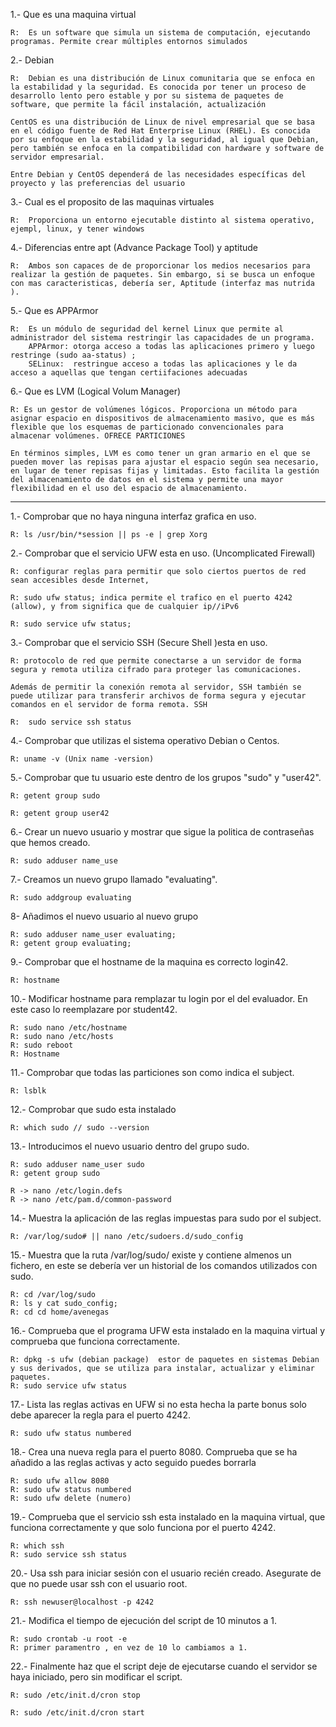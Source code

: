 1.- Que es una maquina virtual

    R:  Es un software que simula un sistema de computación, ejecutando programas. Permite crear múltiples entornos simulados

2.- Debian

    R:  Debian es una distribución de Linux comunitaria que se enfoca en la estabilidad y la seguridad. Es conocida por tener un proceso de desarrollo lento pero estable y por su sistema de paquetes de software, que permite la fácil instalación, actualización

    CentOS es una distribución de Linux de nivel empresarial que se basa en el código fuente de Red Hat Enterprise Linux (RHEL). Es conocida por su enfoque en la estabilidad y la seguridad, al igual que Debian, pero también se enfoca en la compatibilidad con hardware y software de servidor empresarial. 

    Entre Debian y CentOS dependerá de las necesidades específicas del proyecto y las preferencias del usuario

3.- Cual es el proposito de las maquinas virtuales

    R:  Proporciona un entorno ejecutable distinto al sistema operativo, ejempl, linux, y tener windows

4.-  Diferencias entre apt (Advance Package Tool) y aptitude

    R:  Ambos son capaces de de proporcionar los medios necesarios para realizar la gestión de paquetes. Sin embargo, si se busca un enfoque con mas caracteristicas, debería ser, Aptitude (interfaz mas nutrida ).

5.- Que es APPArmor

    R:  Es un módulo de seguridad del kernel Linux que permite al administrador del sistema restringir las capacidades de un programa.
        APPArmor: otorga acceso a todas las aplicaciones primero y luego restringe (sudo aa-status) ;
        SELinux:  restringue acceso a todas las aplicaciones y le da acceso a aquellas que tengan certiifaciones adecuadas

6.- Que es LVM (Logical Volum Manager)

    R: Es un gestor de volúmenes lógicos. Proporciona un método para asignar espacio en dispositivos de almacenamiento masivo, que es más   flexible que los esquemas de particionado convencionales para almacenar volúmenes. OFRECE PARTICIONES

    En términos simples, LVM es como tener un gran armario en el que se pueden mover las repisas para ajustar el espacio según sea necesario, en lugar de tener repisas fijas y limitadas. Esto facilita la gestión del almacenamiento de datos en el sistema y permite una mayor flexibilidad en el uso del espacio de almacenamiento.

----------------------------------------------------------------------------------------------------------------------------------------------

1.-  Comprobar que no haya ninguna interfaz grafica en uso.

    R: ls /usr/bin/*session || ps -e | grep Xorg

2.-  Comprobar que el servicio UFW esta en uso. (Uncomplicated Firewall)

    R: configurar reglas para permitir que solo ciertos puertos de red sean accesibles desde Internet,

    R: sudo ufw status; indica permite el trafico en el puerto 4242 (allow), y from significa que de cualquier ip//iPv6

    R: sudo service ufw status; 

3.- Comprobar que el servicio SSH (Secure Shell )esta en uso. 

    R: protocolo de red que permite conectarse a un servidor de forma segura y remota utiliza cifrado para proteger las comunicaciones.

    Además de permitir la conexión remota al servidor, SSH también se puede utilizar para transferir archivos de forma segura y ejecutar comandos en el servidor de forma remota. SSH

    R:  sudo service ssh status

4.-  Comprobar que utilizas el sistema operativo Debian o Centos.

    R: uname -v (Unix name -version)

5.- Comprobar que tu usuario este dentro de los grupos "sudo" y "user42".

    R: getent group sudo

    R: getent group user42

6.- Crear un nuevo usuario y mostrar que sigue la politica de contraseñas que hemos creado.

    R: sudo adduser name_use

7.- Creamos un nuevo grupo llamado "evaluating".

    R: sudo addgroup evaluating

8-  Añadimos el nuevo usuario al nuevo grupo

    R: sudo adduser name_user evaluating;
    R: getent group evaluating;

9.- Comprobar que el hostname de la maquina es correcto login42.

    R: hostname

10.- Modificar hostname para remplazar tu login por el del evaluador. En este caso lo reemplazare por student42.

    R: sudo nano /etc/hostname
    R: sudo nano /etc/hosts
    R: sudo reboot
    R: Hostname

11.- Comprobar que todas las particiones son como indica el subject.

    R: lsblk

12.- Comprobar que sudo esta instalado

    R: which sudo // sudo --version

13.- Introducimos el nuevo usuario dentro del grupo sudo.

    R: sudo adduser name_user sudo
    R: getent group sudo

    R -> nano /etc/login.defs
    R -> nano /etc/pam.d/common-password


14.- Muestra la aplicación de las reglas impuestas para sudo por el subject.

    R: /var/log/sudo# || nano /etc/sudoers.d/sudo_config

15.- Muestra que la ruta /var/log/sudo/ existe y contiene almenos un fichero, en este se debería ver un historial de los comandos utilizados con sudo.

    R: cd /var/log/sudo 
    R: ls y cat sudo_config;
    R: cd cd home/avenegas

16.- Comprueba que el programa UFW esta instalado en la maquina virtual y comprueba que funciona correctamente.

    R: dpkg -s ufw (debian package)  estor de paquetes en sistemas Debian y sus derivados, que se utiliza para instalar, actualizar y eliminar paquetes.
    R: sudo service ufw status

17.- Lista las reglas activas en UFW si no esta hecha la parte bonus solo debe aparecer la regla para el puerto 4242.

    R: sudo ufw status numbered

18.- Crea una nueva regla para el puerto 8080. Comprueba que se ha añadido a las reglas activas y acto seguido puedes borrarla

    R: sudo ufw allow 8080
    R: sudo ufw status numbered
    R: sudo ufw delete (numero)

19.- Comprueba que el servicio ssh esta instalado en la maquina virtual, que funciona correctamente y que solo funciona por el puerto 4242.

    R: which ssh
    R: sudo service ssh status

20.-  Usa ssh para iniciar sesión con el usuario recién creado. Asegurate de que no puede usar ssh con el usuario root.

    R: ssh newuser@localhost -p 4242

21.-  Modifica el tiempo de ejecución del script de 10 minutos a 1.

    R: sudo crontab -u root -e
    R: primer paramentro , en vez de 10 lo cambiamos a 1.

22.- Finalmente haz que el script deje de ejecutarse cuando el servidor se haya iniciado, pero sin modificar el script.

    R: sudo /etc/init.d/cron stop

    R: sudo /etc/init.d/cron start